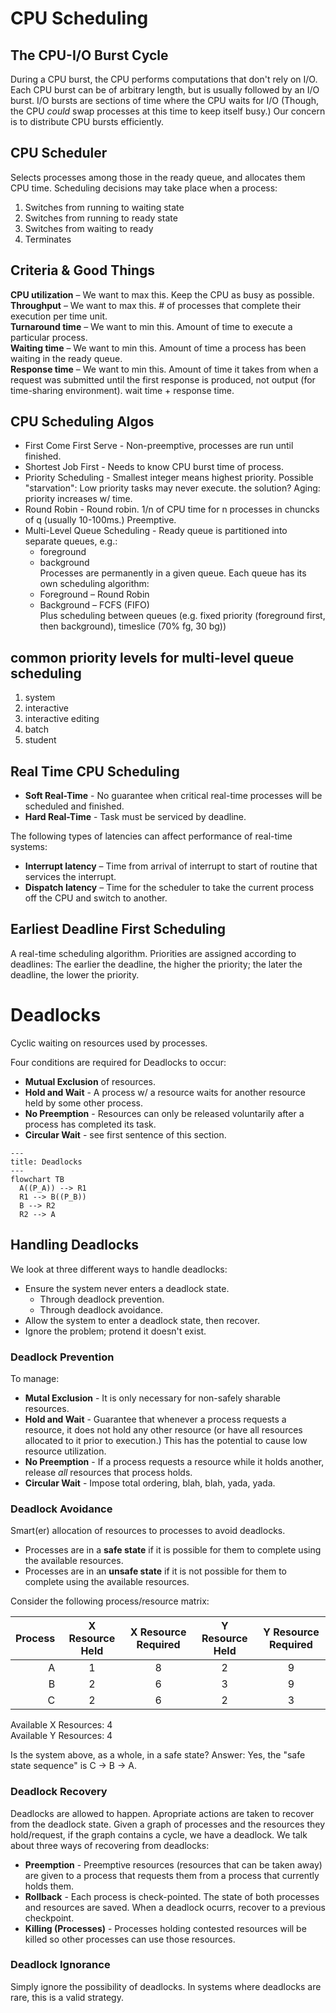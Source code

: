 # CPU Scheduling

## The CPU-I/O Burst Cycle

During a CPU burst, the CPU performs computations that don't rely on I/O. Each
CPU burst can be of arbitrary length, but is usually followed by an I/O burst.
I/O bursts are sections of time where the CPU waits for I/O (Though, the CPU
_could_ swap processes at this time to keep itself busy.) Our concern is to
distribute CPU bursts efficiently.

## CPU Scheduler

Selects processes among those in the ready queue, and allocates them CPU time.
Scheduling decisions may take place when a process:
1. Switches from running to waiting state
2. Switches from running to ready state
3. Switches from waiting to ready
4. Terminates

## Criteria & Good Things

**CPU utilization** – We want to max this. Keep the CPU as busy as possible.  
**Throughput** – We want to max this. # of processes that complete their
execution per time unit.  
**Turnaround time** – We want to min this. Amount of time to execute a
particular process.  
**Waiting time** – We want to min this. Amount of time a process has been
waiting in the ready queue.  
**Response time** – We want to min this. Amount of time it takes from when a
request was submitted until the first response is produced, not output (for
time-sharing environment). wait time + response time.

## CPU Scheduling Algos

+ First Come First Serve - Non-preemptive, processes are run until finished.
+ Shortest Job First - Needs to know CPU burst time of process.
+ Priority Scheduling - Smallest integer means highest priority. Possible
  "starvation": Low priority tasks may never execute. the solution? Aging:
  priority increases w/ time.
+ Round Robin - Round robin. 1/n of CPU time for n processes in chuncks of q
  (usually 10-100ms.) Preemptive.
+ Multi-Level Queue Scheduling - Ready queue is partitioned into separate
  queues, e.g.:
  - foreground
  - background  
  Processes are permanently in a given queue. Each queue has its own scheduling
  algorithm:
  - Foreground – Round Robin
  - Background – FCFS (FIFO)  
  Plus scheduling between queues (e.g. fixed priority (foreground first, then
  background), timeslice (70% fg, 30 bg))

## common priority levels for multi-level queue scheduling

1. system
2. interactive
3. interactive editing
4. batch
5. student

## Real Time CPU Scheduling

+ **Soft Real-Time** - No guarantee when critical real-time processes will be
scheduled and finished.
+ **Hard Real-Time** - Task must be serviced by deadline.

The following types of latencies can affect performance of real-time systems:
+ **Interrupt latency** – Time from arrival of interrupt to start of routine
  that services the interrupt.
+ **Dispatch latency** – Time for the scheduler to take the current process off
  the CPU and switch to another.

## Earliest Deadline First Scheduling

A real-time scheduling algorithm. Priorities are assigned according to
deadlines: The earlier the deadline, the higher the priority; the later the
deadline, the lower the priority.

# Deadlocks

Cyclic waiting on resources used by processes.

Four conditions are required for Deadlocks to occur:
+ **Mutual Exclusion** of resources.
+ **Hold and Wait** - A process w/ a resource waits for another resource held
  by some other process.
+ **No Preemption** - Resources can only be released voluntarily after a
  process has completed its task.
+ **Circular Wait** - see first sentence of this section.

```mermaid
---
title: Deadlocks
---
flowchart TB
  A((P_A)) --> R1
  R1 --> B((P_B))
  B --> R2
  R2 --> A
```

## Handling Deadlocks

We look at three different ways to handle deadlocks:
+ Ensure the system never enters a deadlock state.
  - Through deadlock prevention.
  - Through deadlock avoidance.
+ Allow the system to enter a deadlock state, then recover.
+ Ignore the problem; protend it doesn't exist.

### Deadlock Prevention

To manage:
+ **Mutal Exclusion** - It is only necessary for non-safely sharable resources.
+ **Hold and Wait** - Guarantee that whenever a process requests a resource, it
  does not hold any other resource (or have all resources allocated to it prior
  to execution.) This has the potential to cause low resource utilization.
+ **No Preemption** - If a process requests a resource while it holds another,
  release _all_ resources that process holds.
+ **Circular Wait** - Impose total ordering, blah, blah, yada, yada.

### Deadlock Avoidance

Smart(er) allocation of resources to processes to avoid deadlocks.
+ Processes are in a **safe state** if it is possible for them to complete
  using the available resources.
+ Processes are in an **unsafe state** if it is not possible for them to
  complete using the available resources.

Consider the following process/resource matrix:

|Process|X Resource Held|X Resource Required|Y Resource Held|Y Resource Required|
|------:|:-------------:|:-----------------:|:-------------:|:-----------------:|
|A|1|8|2|9|
|B|2|6|3|9|
|C|2|6|2|3|

Available X Resources: 4  
Available Y Resources: 4

Is the system above, as a whole, in a safe state? Answer: Yes, the "safe state
sequence" is C -> B -> A.

### Deadlock Recovery

Deadlocks are allowed to happen. Apropriate actions are taken to recover from
the deadlock state. Given a graph of processes and the resources they
hold/request, if the graph contains a cycle, we have a deadlock. We talk about
three ways of recovering from deadlocks:
+ **Preemption** - Preemptive resources (resources that can be taken away) are
  given to a process that requests them from a process that currently holds
  them.
+ **Rollback** - Each process is check-pointed. The state of both processes and
  resources are saved. When a deadlock ocurrs, recover to a previous checkpoint.
+ **Killing (Processes)** - Processes holding contested resources will be killed
  so other processes can use those resources.

### Deadlock Ignorance

Simply ignore the possibility of deadlocks. In systems where deadlocks are
rare, this is a valid strategy.
